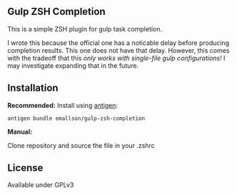 ## Gulp ZSH Completion

This is a simple ZSH plugin for gulp task completion.

I wrote this because the official one has a noticable delay before producing completion results. This one does not have that delay. However, this comes with the tradeoff that this *only works with single-file gulp configurations!* I may investigate expanding that in the future.

## Installation

**Recommended:** Install using [antigen](https://github.com/zsh-users/antigen):

    antigen bundle emallson/gulp-zsh-completion

**Manual:**

Clone repository and source the file in your .zshrc

## License

Available under GPLv3
